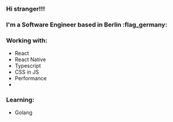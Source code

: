 ### Hi stranger!!!

### I'm a Software Engineer based in Berlin :flag_germany:

### Working with:
 - React
 - React Native
 - Typescript
 - CSS in JS
 - Performance
 - 
### Learning:
 - Golang

<!--
**masterjapa/masterjapa** is a ✨ _special_ ✨ repository because its `README.md` (this file) appears on your GitHub profile.

Here are some ideas to get you started:

- 🔭 I’m currently working on ...
- 🌱 I’m currently learning ...
- 👯 I’m looking to collaborate on ...
- 🤔 I’m looking for help with ...
- 💬 Ask me about ...
- 📫 How to reach me: ...
- 😄 Pronouns: ...
- ⚡ Fun fact: ...
-->

